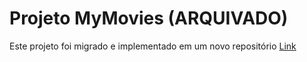 # Projeto MyMovies (ARQUIVADO)

Este projeto foi migrado e implementado em um novo repositório
[Link](https://github.com/rblima0/mymovies)
